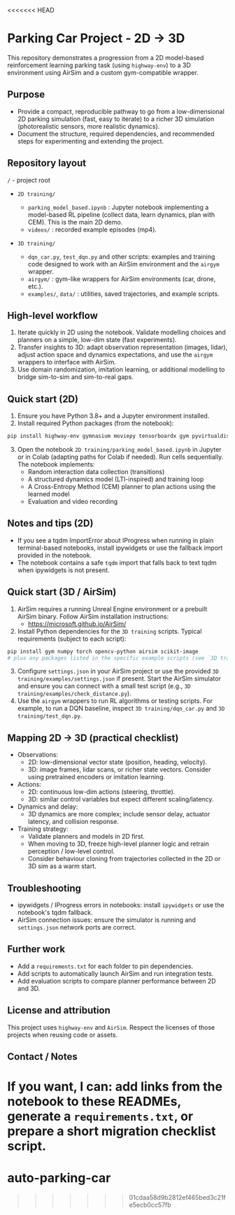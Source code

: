 <<<<<<< HEAD
# Parking Car Project - 2D -> 3D

This repository demonstrates a progression from a 2D model-based reinforcement learning parking task (using `highway-env`) to a 3D environment using AirSim and a custom gym-compatible wrapper.

Purpose
-------
- Provide a compact, reproducible pathway to go from a low-dimensional 2D parking simulation (fast, easy to iterate) to a richer 3D simulation (photorealistic sensors, more realistic dynamics).
- Document the structure, required dependencies, and recommended steps for experimenting and extending the project.

Repository layout
-----------------
`/` - project root

- `2D training/`
  - `parking_model_based.ipynb` : Jupyter notebook implementing a model-based RL pipeline (collect data, learn dynamics, plan with CEM). This is the main 2D demo.
  - `videos/` : recorded example episodes (mp4).

- `3D training/`
  - `dqn_car.py`, `test_dqn.py` and other scripts: examples and training code designed to work with an AirSim environment and the `airgym` wrapper.
  - `airgym/` : gym-like wrappers for AirSim environments (car, drone, etc.).
  - `examples/`, `data/` : utilities, saved trajectories, and example scripts.

High-level workflow
-------------------
1. Iterate quickly in 2D using the notebook. Validate modelling choices and planners on a simple, low-dim state (fast experiments).
2. Transfer insights to 3D: adapt observation representation (images, lidar), adjust action space and dynamics expectations, and use the `airgym` wrappers to interface with AirSim.
3. Use domain randomization, imitation learning, or additional modelling to bridge sim-to-sim and sim-to-real gaps.

Quick start (2D)
----------------
1. Ensure you have Python 3.8+ and a Jupyter environment installed.
2. Install required Python packages (from the notebook):

```bash
pip install highway-env gymnasium moviepy tensorboardx gym pyvirtualdisplay tqdm
```

3. Open the notebook `2D training/parking_model_based.ipynb` in Jupyter or in Colab (adapting paths for Colab if needed). Run cells sequentially. The notebook implements:
   - Random interaction data collection (transitions)
   - A structured dynamics model (LTI-inspired) and training loop
   - A Cross-Entropy Method (CEM) planner to plan actions using the learned model
   - Evaluation and video recording

Notes and tips (2D)
-------------------
- If you see a tqdm ImportError about IProgress when running in plain terminal-based notebooks, install ipywidgets or use the fallback import provided in the notebook.
- The notebook contains a safe `tqdm` import that falls back to text tqdm when ipywidgets is not present.

Quick start (3D / AirSim)
------------------------
1. AirSim requires a running Unreal Engine environment or a prebuilt AirSim binary. Follow AirSim installation instructions:
   - https://microsoft.github.io/AirSim/
2. Install Python dependencies for the `3D training` scripts. Typical requirements (subject to each script):

```bash
pip install gym numpy torch opencv-python airsim scikit-image
# plus any packages listed in the specific example scripts (see `3D training/setup.py` and `requirements.txt` if present)
```

3. Configure `settings.json` in your AirSim project or use the provided `3D training/examples/settings.json` if present. Start the AirSim simulator and ensure you can connect with a small test script (e.g., `3D training/examples/check_distance.py`).
4. Use the `airgym` wrappers to run RL algorithms or testing scripts. For example, to run a DQN baseline, inspect `3D training/dqn_car.py` and `3D training/test_dqn.py`.

Mapping 2D -> 3D (practical checklist)
------------------------------------
- Observations:
  - 2D: low-dimensional vector state (position, heading, velocity).
  - 3D: image frames, lidar scans, or richer state vectors. Consider using pretrained encoders or imitation learning.
- Actions:
  - 2D: continuous low-dim actions (steering, throttle).
  - 3D: similar control variables but expect different scaling/latency.
- Dynamics and delay:
  - 3D dynamics are more complex; include sensor delay, actuator latency, and collision response.
- Training strategy:
  - Validate planners and models in 2D first.
  - When moving to 3D, freeze high-level planner logic and retrain perception / low-level control.
  - Consider behaviour cloning from trajectories collected in the 2D or 3D sim as a warm start.

Troubleshooting
---------------
- ipywidgets / IProgress errors in notebooks: install `ipywidgets` or use the notebook's tqdm fallback.
- AirSim connection issues: ensure the simulator is running and `settings.json` network ports are correct.

Further work
------------
- Add a `requirements.txt` for each folder to pin dependencies.
- Add scripts to automatically launch AirSim and run integration tests.
- Add evaluation scripts to compare planner performance between 2D and 3D.

License and attribution
-----------------------
This project uses `highway-env` and `AirSim`. Respect the licenses of those projects when reusing code or assets.

Contact / Notes
---------------
If you want, I can: add links from the notebook to these READMEs, generate a `requirements.txt`, or prepare a short migration checklist script.
=======
# auto-parking-car
>>>>>>> 01cdaa58d9b2812ef465bed3c21fe5ecb0cc57fb
